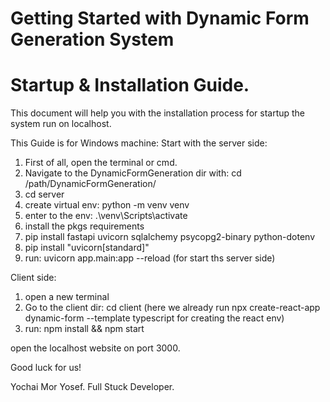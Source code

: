 # Getting Started with Dynamic Form Generation System

# Startup & Installation Guide.

This document will help you with the installation process for startup the system run on localhost.

This Guide is for Windows machine:
Start with the server side:

1. First of all, open the terminal or cmd.
2. Navigate to the DynamicFormGeneration dir with: cd /path/DynamicFormGeneration/
3. cd server
4. create virtual env: python -m venv venv
5. enter to the env: .\venv\Scripts\activate
6. install the pkgs requirements
7. pip install fastapi uvicorn sqlalchemy psycopg2-binary python-dotenv
8. pip install "uvicorn[standard]"
9. run: uvicorn app.main:app --reload (for start ths server side)

Client side:

1. open a new terminal
2. Go to the client dir: cd client (here we already run npx create-react-app dynamic-form --template typescript for creating the react env)
3. run: npm install && npm start

open the localhost website on port 3000.

Good luck for us!

Yochai Mor Yosef.
Full Stuck Developer.
